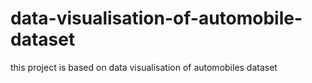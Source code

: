 # data-visualisation-of-automobile-dataset
this project is based on data visualisation of automobiles dataset 
